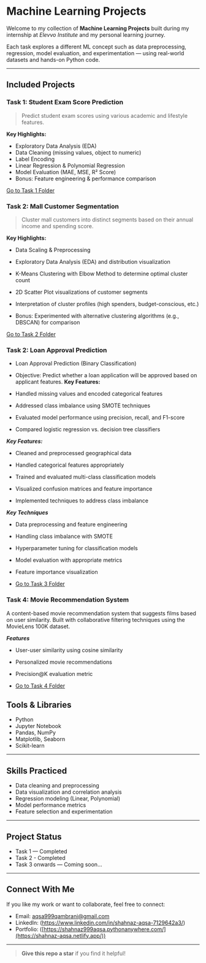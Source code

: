 #  Machine Learning Projects

Welcome to my collection of **Machine Learning Projects** built during my internship at *Elevvo Institute* and my personal learning journey.

Each task explores a different ML concept such as data preprocessing, regression, model evaluation, and experimentation — using real-world datasets and hands-on Python code.

---

##  Included Projects

###  Task 1: Student Exam Score Prediction

> Predict student exam scores using various academic and lifestyle features.

**Key Highlights:**
- Exploratory Data Analysis (EDA)
- Data Cleaning (missing values, object to numeric)
- Label Encoding
- Linear Regression & Polynomial Regression
- Model Evaluation (MAE, MSE, R² Score)
- Bonus: Feature engineering & performance comparison

 [Go to Task 1 Folder](./StudentScorePrediction)

### Task 2: Mall Customer Segmentation
> Cluster mall customers into distinct segments based on their annual income and spending score.

**Key Highlights:**

- Data Scaling & Preprocessing

- Exploratory Data Analysis (EDA) and distribution visualization

- K-Means Clustering with Elbow Method to determine optimal cluster count

- 2D Scatter Plot visualizations of customer segments

- Interpretation of cluster profiles (high spenders, budget-conscious, etc.)

- Bonus: Experimented with alternative clustering algorithms (e.g., DBSCAN) for comparison
  
 [Go to Task 2 Folder](./MallCustomerSegmentation)

### Task 2: Loan Approval Prediction

- Loan Approval Prediction (Binary Classification)
- Objective: Predict whether a loan application will be approved based on applicant features.
**Key Features:**
- Handled missing values and encoded categorical features

- Addressed class imbalance using SMOTE techniques

- Evaluated model performance using precision, recall, and F1-score

- Compared logistic regression vs. decision tree classifiers


***Key Features:***
- Cleaned and preprocessed geographical data

- Handled categorical features appropriately

- Trained and evaluated multi-class classification models

- Visualized confusion matrices and feature importance

- Implemented techniques to address class imbalance

***Key Techniques***
- Data preprocessing and feature engineering

- Handling class imbalance with SMOTE

- Hyperparameter tuning for classification models

- Model evaluation with appropriate metrics

- Feature importance visualization
- [Go to Task 3 Folder](./LoanApprovalPrediction)

### Task 4: Movie Recommendation System
A content-based movie recommendation system that suggests films based on user similarity. Built with collaborative filtering techniques using the MovieLens 100K dataset.

***Features***
- User-user similarity using cosine similarity

- Personalized movie recommendations

- Precision@K evaluation metric

- [Go to Task 4 Folder](./MovieRecommendation)

##  Tools & Libraries

- Python
- Jupyter Notebook
- Pandas, NumPy
- Matplotlib, Seaborn
- Scikit-learn

---

##  Skills Practiced

- Data cleaning and preprocessing
- Data visualization and correlation analysis
- Regression modeling (Linear, Polynomial)
- Model performance metrics
- Feature selection and experimentation

---

##  Project Status

- Task 1 — Completed
- Task 2 - Completed
- Task 3 onwards — Coming soon...

---

##  Connect With Me

If you like my work or want to collaborate, feel free to connect:

-  Email: aqsa999qambrani@gmail.com  
-  LinkedIn: (https://www.linkedin.com/in/shahnaz-aqsa-7129642a3/) 
-  Portfolio: ([https://shahnaz999aqsa.pythonanywhere.com/](https://shahnaz-aqsa.netlify.app/))

---

>  **Give this repo a star** if you find it helpful!

